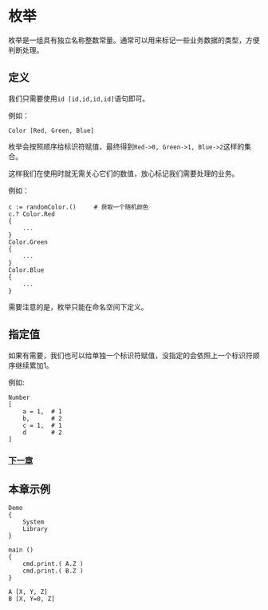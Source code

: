 # 枚举
枚举是一组具有独立名称整数常量。通常可以用来标记一些业务数据的类型，方便判断处理。
## 定义
我们只需要使用`id [id,id,id,id]`语句即可。

例如：
```
Color [Red, Green, Blue]
```
枚举会按照顺序给标识符赋值，最终得到`Red->0, Green->1, Blue->2`这样的集合。

这样我们在使用时就无需关心它们的数值，放心标记我们需要处理的业务。

例如：
```
c := randomColor.()     # 获取一个随机颜色
c.? Color.Red
{
    ...
}
Color.Green
{
    ...
}
Color.Blue
{
    ...
}
```

需要注意的是，枚举只能在命名空间下定义。
## 指定值
如果有需要，我们也可以给单独一个标识符赋值，没指定的会依照上一个标识符顺序继续累加1。

例如:
```
Number 
[
    a = 1,  # 1
    b,      # 2
    c = 1,  # 1
    d       # 2
]
```

### [下一章](检查.md)

## 本章示例
```
Demo
{
    System
    Library
}

main ()
{
    cmd.print.( A.Z )
    cmd.print.( B.Z )
}

A [X, Y, Z]
B [X, Y=0, Z]
```